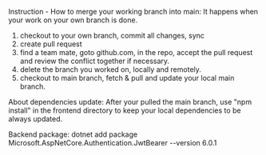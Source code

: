 Instruction - How to merge your working branch into main:
It happens when your work on your own branch is done.
1. checkout to your own branch, commit all changes, sync
2. create pull request
3. find a team mate, goto github.com, in the repo, accept the pull request and review the conflict together if necessary.
4. delete the branch you worked on, locally and remotely.
5. checkout to main branch, fetch & pull and update your local main branch.

About dependencies update:
After your pulled the main branch, use "npm install" in the frontend directory to keep your local dependencies to be always updated.

Backend package:
dotnet add package Microsoft.AspNetCore.Authentication.JwtBearer --version 6.0.1
